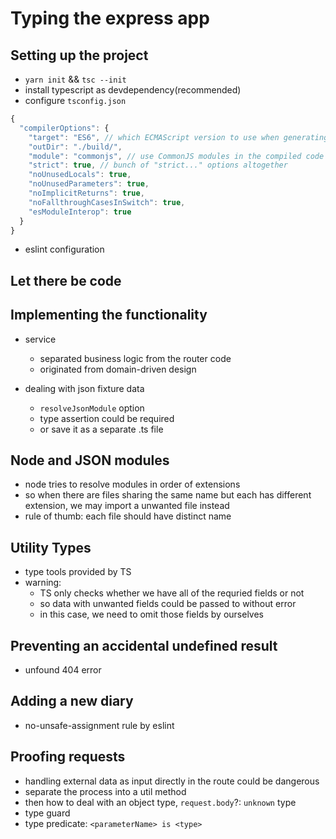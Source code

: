 # Typing the express app

## Setting up the project
- `yarn init` && `tsc --init`
- install typescript as devdependency(recommended)
- configure `tsconfig.json`

```js
{
  "compilerOptions": {
    "target": "ES6", // which ECMAScript version to use when generating JS
    "outDir": "./build/",
    "module": "commonjs", // use CommonJS modules in the compiled code
    "strict": true, // bunch of "strict..." options altogether
    "noUnusedLocals": true,
    "noUnusedParameters": true,
    "noImplicitReturns": true,
    "noFallthroughCasesInSwitch": true,
    "esModuleInterop": true
  }
}
```
- eslint configuration

## Let there be code

## Implementing the functionality
- service
  - separated business logic from the router code
  - originated from domain-driven design

- dealing with json fixture data
  - `resolveJsonModule` option
  - type assertion could be required
  - or save it as a separate .ts file

## Node and JSON modules
- node tries to resolve modules in order of extensions
- so when there are files sharing the same name but each has different extension, we may import
a unwanted file instead
- rule of thumb: each file should have distinct name

## Utility Types
- type tools provided by TS
- warning:
  - TS only checks whether we have all of the requried fields or not
  - so data with unwanted fields could be passed to without error 
  - in this case, we need to omit those fields by ourselves 

## Preventing an accidental undefined result
- unfound 404 error

## Adding a new diary
- no-unsafe-assignment rule by eslint

## Proofing requests
- handling external data as input directly in the route could be dangerous
- separate the process into a util method
- then how to deal with an object type, `request.body`?: `unknown` type
- type guard
- type predicate: `<parameterName> is <type>`